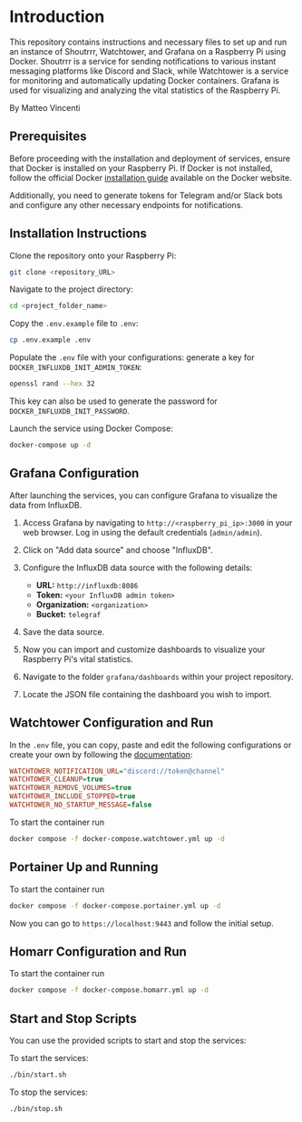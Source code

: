 # Introduction

This repository contains instructions and necessary files to set up and run an instance of Shoutrrr, Watchtower, and Grafana on a Raspberry Pi using Docker. Shoutrrr is a service for sending notifications to various instant messaging platforms like Discord and Slack, while Watchtower is a service for monitoring and automatically updating Docker containers. Grafana is used for visualizing and analyzing the vital statistics of the Raspberry Pi.

By Matteo Vincenti

## Prerequisites

Before proceeding with the installation and deployment of services, ensure that Docker is installed on your Raspberry Pi. If Docker is not installed, follow the official Docker [installation guide](https://docs.docker.com/engine/install/raspberry-pi-os/) available on the Docker website.

Additionally, you need to generate tokens for Telegram and/or Slack bots and configure any other necessary endpoints for notifications.

## Installation Instructions

Clone the repository onto your Raspberry Pi:

```bash
git clone <repository_URL>
```

Navigate to the project directory:

```bash
cd <project_folder_name>
```

Copy the `.env.example` file to `.env`:

```bash
cp .env.example .env
```

Populate the `.env` file with your configurations:
generate a key for `DOCKER_INFLUXDB_INIT_ADMIN_TOKEN`:

```bash
openssl rand --hex 32
```

This key can also be used to generate the password for `DOCKER_INFLUXDB_INIT_PASSWORD`.

Launch the service using Docker Compose:
```bash
docker-compose up -d
```

## Grafana Configuration

After launching the services, you can configure Grafana to visualize the data from InfluxDB.

1. Access Grafana by navigating to `http://<raspberry_pi_ip>:3000` in your web browser. Log in using the default credentials (`admin/admin`).

2. Click on "Add data source" and choose "InfluxDB".

3. Configure the InfluxDB data source with the following details:
   - **URL:** `http://influxdb:8086`
   - **Token:** `<your InfluxDB admin token>`
   - **Organization:** `<organization>`
   - **Bucket:** `telegraf`

4. Save the data source.

5. Now you can import and customize dashboards to visualize your Raspberry Pi's vital statistics.

6. Navigate to the folder `grafana/dashboards` within your project repository.

7. Locate the JSON file containing the dashboard you wish to import.

## Watchtower Configuration and Run

In the `.env` file, you can copy, paste and edit the following configurations or create your own by following the [documentation](https://containrrr.dev/watchtower/arguments/):

```ini
WATCHTOWER_NOTIFICATION_URL="discord://token@channel"
WATCHTOWER_CLEANUP=true
WATCHTOWER_REMOVE_VOLUMES=true
WATCHTOWER_INCLUDE_STOPPED=true
WATCHTOWER_NO_STARTUP_MESSAGE=false
```

To start the container run

```bash
docker compose -f docker-compose.watchtower.yml up -d
```

## Portainer Up and Running

To start the container run

```bash
docker compose -f docker-compose.portainer.yml up -d
```

Now you can go to `https://localhost:9443` and follow the initial setup.

## Homarr Configuration and Run

To start the container run

```bash
docker compose -f docker-compose.homarr.yml up -d
```

## Start and Stop Scripts

You can use the provided scripts to start and stop the services:

To start the services:

```bash
./bin/start.sh
```

To stop the services:

```bash
./bin/stop.sh
```